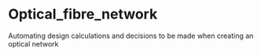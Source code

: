 # Optical_fibre_network
Automating design calculations and decisions to be made when creating an optical network
